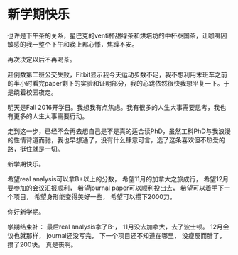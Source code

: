 # 新学期快乐


也许是下午茶的关系，星巴克的venti杯甜绿茶和烘培坊的中杯泰国茶，让咖啡因敏感的我一整个下午和晚上都心悸，焦躁不安。

再次决定以后不再喝茶。

赶倒数第二班公交失败，Fitbit显示我今天运动步数不足，我不想利用末班车之前的半小时看完paper剩下的实验和证明部分，我的心跳依然很快我想平复一下。于是绕着校园夜走。

明天是Fall 2016开学日。我想我有点焦虑。我有很多的人生大事需要思考，我也有更多的人生大事需要行动。

走到这一步，已经不会再去想自己是不是真的适合读PhD，虽然工科PhD与我浪漫的性情背道而驰，我也早想通了，没有什么肆意可言，选了这条喜欢但不热爱的路，挺住就是一切。

新学期快乐。

希望real analysis可以拿B+以上的分数，
希望11月的加拿大之旅成行，
希望12月要参加的会议汇报顺利，
希望journal paper可以顺利投出去，
希望可以着手下一个项目，
希望身形能变得美好一些，
希望可以攒下2000刀。

你好新学期。

学期结束补：
最后real analysis拿了B-，
11月没去加拿大，去了波士顿。
12月会议也就那样，
journal还没写完，
下一个项目还不知道在哪里，
没瘦反而胖了，
攒了200块。
真是丧啊。

